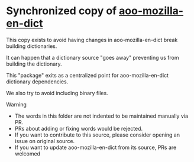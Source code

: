 # Synchronized copy of [aoo-mozilla-en-dict](https://github.com/marcoagpinto/aoo-mozilla-en-dict)

This copy exists to avoid having changes in aoo-mozilla-en-dict break building dictionaries.

It can happen that a dictionary source "goes away" preventing us from building the dictionary.

This "package" exits as a centralized point for aoo-mozilla-en-dict dictionary dependencies.

We also try to avoid including binary files.

> [!WARNING]
>
> - The words in this folder are not indented to be maintained manually via PR.
> - PRs about adding or fixing words would be rejected.
> - If you want to contribute to this source, please consider opening an issue on original source.
> - If you want to update aoo-mozilla-en-dict from its source, PRs are welcomed
